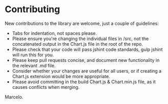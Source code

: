 Contributing
============

New contributions to the library are welcome, just a couple of guidelines:

 * Tabs for indentation, not spaces please.
 * Please ensure you're changing the individual files in /src, not the concatenated output in the Chart.js file in the root of the repo.
 * Please check that your code will pass jshint code standards, gulp jshint will run this for you.
 * Please keep pull requests concise, and document new functionality in the relevant .md file.
 * Consider whether your changes are useful for all users, or if creating a Chart.js extension would be more appropriate.
 * Please avoid committing in the build Chart.js & Chart.min.js file, as it causes conflicts when merging.

 Marcelo.

